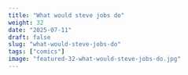 ```yaml
---
title: "What would steve jobs do"
weight: 32
date: "2025-07-11"
draft: false
slug: "what-would-steve-jobs-do"
tags: ["comics"]
image: "featured-32-what-would-steve-jobs-do.jpg"
---
```

